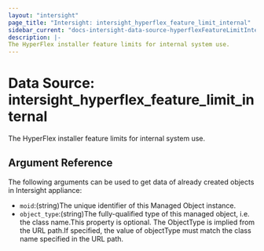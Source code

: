 ```yaml
---
layout: "intersight"
page_title: "Intersight: intersight_hyperflex_feature_limit_internal"
sidebar_current: "docs-intersight-data-source-hyperflexFeatureLimitInternal"
description: |-
The HyperFlex installer feature limits for internal system use.
---
```


# Data Source: intersight_hyperflex_feature_limit_internal
The HyperFlex installer feature limits for internal system use.
## Argument Reference
The following arguments can be used to get data of already created objects in Intersight appliance:
* `moid`:(string)The unique identifier of this Managed Object instance.
* `object_type`:(string)The fully-qualified type of this managed object, i.e. the class name.This property is optional. The ObjectType is implied from the URL path.If specified, the value of objectType must match the class name specified in the URL path.
